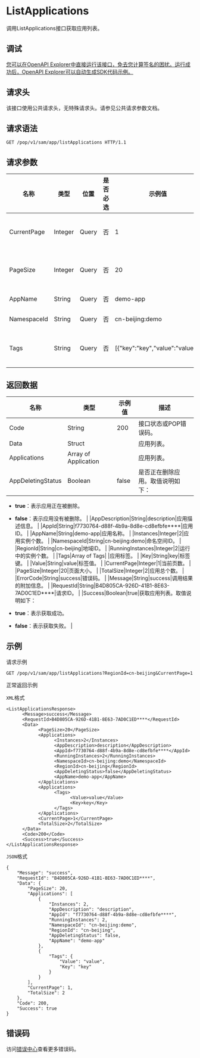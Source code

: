 # ListApplications

调用ListApplications接口获取应用列表。

## 调试

[您可以在OpenAPI Explorer中直接运行该接口，免去您计算签名的困扰。运行成功后，OpenAPI Explorer可以自动生成SDK代码示例。](https://api.aliyun.com/#product=sae&api=ListApplications&type=ROA&version=2019-05-06)

## 请求头

该接口使用公共请求头，无特殊请求头。请参见公共请求参数文档。

## 请求语法

```
GET /pop/v1/sam/app/listApplications HTTP/1.1
```

## 请求参数

|名称|类型|位置|是否必选|示例值|描述|
|--|--|--|----|---|--|
|CurrentPage|Integer|Query|否|1|当前页数。取值从0开始。 |
|PageSize|Integer|Query|否|20|页面大小。取值范围为\[0,200\]。 |
|AppName|String|Query|否|demo-app|应用名称。 |
|NamespaceId|String|Query|否|cn-beijing:demo|命名空间ID。 |
|Tags|String|Query|否|\[\{"key":"key","value":"value"\}\]|标签列表，JSON字符串。 |

## 返回数据

|名称|类型|示例值|描述|
|--|--|---|--|
|Code|String|200|接口状态或POP错误码。 |
|Data|Struct| |应用列表。 |
|Applications|Array of Application| |应用列表。 |
|AppDeletingStatus|Boolean|false|是否正在删除应用。取值说明如下：

 -   **true**：表示应用正在被删除。
-   **false**：表示应用没有被删除。 |
|AppDescription|String|description|应用描述信息。 |
|AppId|String|f7730764-d88f-4b9a-8d8e-cd8efbfe\*\*\*\*|应用ID。 |
|AppName|String|demo-app|应用名称。 |
|Instances|Integer|2|应用实例个数。 |
|NamespaceId|String|cn-beijing:demo|命名空间ID。 |
|RegionId|String|cn-beijing|地域ID。 |
|RunningInstances|Integer|2|运行中的实例个数。 |
|Tags|Array of Tags| |应用标签。 |
|Key|String|key|标签键。 |
|Value|String|value|标签值。 |
|CurrentPage|Integer|1|当前页数。 |
|PageSize|Integer|20|页面大小。 |
|TotalSize|Integer|2|应用总个数。 |
|ErrorCode|String|success|错误码。 |
|Message|String|success|调用结果的附加信息。 |
|RequestId|String|B4D805CA-926D-41B1-8E63-7AD0C1ED\*\*\*\*|请求ID。 |
|Success|Boolean|true|获取应用列表。取值说明如下：

 -   **true**：表示获取成功。
-   **false**：表示获取失败。 |

## 示例

请求示例

```
GET /pop/v1/sam/app/listApplications?RegionId=cn-beijing&CurrentPage=1
```

正常返回示例

`XML`格式

```
<ListApplicationsResponse>
      <Message>success</Message>
      <RequestId>B4D805CA-926D-41B1-8E63-7AD0C1ED****</RequestId>
      <Data>
            <PageSize>20</PageSize>
            <Applications>
                  <Instances>2</Instances>
                  <AppDescription>description</AppDescription>
                  <AppId>f7730764-d88f-4b9a-8d8e-cd8efbfe****</AppId>
                  <RunningInstances>2</RunningInstances>
                  <NamespaceId>cn-beijing:demo</NamespaceId>
                  <RegionId>cn-beijing</RegionId>
                  <AppDeletingStatus>false</AppDeletingStatus>
                  <AppName>demo-app</AppName>
            </Applications>
            <Applications>
                  <Tags>
                        <Value>value</Value>
                        <Key>key</Key>
                  </Tags>
            </Applications>
            <CurrentPage>1</CurrentPage>
            <TotalSize>2</TotalSize>
      </Data>
      <Code>200</Code>
      <Success>true</Success>
</ListApplicationsResponse>
```

`JSON`格式

```
{
    "Message": "success",
    "RequestId": "B4D805CA-926D-41B1-8E63-7AD0C1ED****",
    "Data": {
        "PageSize": 20,
        "Applications": [
            {
                "Instances": 2,
                "AppDescription": "description",
                "AppId": "f7730764-d88f-4b9a-8d8e-cd8efbfe****",
                "RunningInstances": 2,
                "NamespaceId": "cn-beijing:demo",
                "RegionId": "cn-beijing",
                "AppDeletingStatus": false,
                "AppName": "demo-app"
            },
            {
                "Tags": {
                    "Value": "value",
                    "Key": "key"
                }
            }
        ],
        "CurrentPage": 1,
        "TotalSize": 2
    },
    "Code": 200,
    "Success": true
}
```

## 错误码

访问[错误中心](https://error-center.aliyun.com/status/product/sae)查看更多错误码。

